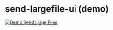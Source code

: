 # send-largefile-ui (demo)

[![Demo Send Large Files](http://img.youtube.com/vi/aIGr7vvP_80/0.jpg)](http://www.youtube.com/watch?v=aIGr7vvP_80)
